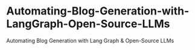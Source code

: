 # Automating-Blog-Generation-with-LangGraph-Open-Source-LLMs
Automating Blog Generation with Lang Graph &amp; Open-Source LLMs
